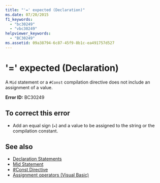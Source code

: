 ```yaml
---
title: "'=' expected (Declaration)"
ms.date: 07/20/2015
f1_keywords: 
  - "bc30249"
  - "vbc30249"
helpviewer_keywords: 
  - "BC30249"
ms.assetid: 09a38794-6c87-45f9-8b1c-ea491757d527
---
```

# '=' expected (Declaration)
A `Mid` statement or a `#Const` compilation directive does not include an assignment of a value.  
  
 **Error ID:** BC30249  
  
## To correct this error  
  
- Add an equal sign (`=`) and a value to be assigned to the string or the compilation constant.  
  
## See also

- [Declaration Statements](../programming-guide/language-features/statements.md#declaration-statements)
- [Mid Statement](../language-reference/statements/mid-statement.md)
- [#Const Directive](../language-reference/directives/const-directive.md)
- [Assignment operators (Visual Basic)](../language-reference/operators/assignment-operators.md)
